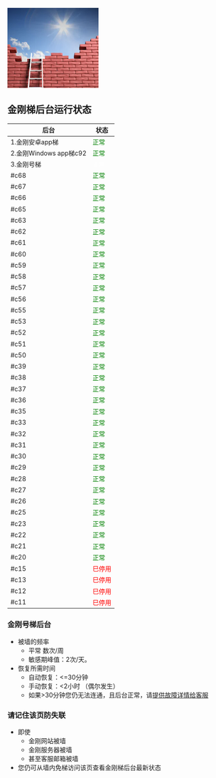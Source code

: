 ![image](l-w-s-athird.png)


## 金刚梯后台运行状态<br>  


| 后台 | 状态 | 
| ----------- | ----------- | 
| 1.金刚安卓app梯| <font color="green">正常</font> | 
| 2.金刚Windows app梯c92| <font color="green">正常</font> | 
| 3.金刚号梯| <font color="White">正常</font> | 
|#c68| <font color="green">正常</font> |  
|#c67| <font color="green">正常</font> |  
|#c66| <font color="green">正常</font> |  
|#c65| <font color="green">正常</font> |  
|#c63| <font color="green">正常</font> |  
|#c62| <font color="green">正常</font> |  
|#c61| <font color="green">正常</font> |  
|#c60| <font color="green">正常</font> |  
|#c59| <font color="green">正常</font> |  
|#c58| <font color="green">正常</font> |  
|#c57| <font color="green">正常</font> |  
|#c56| <font color="green">正常</font> |  
|#c55| <font color="green">正常</font> |  
|#c53| <font color="green">正常</font> |  
|#c52| <font color="green">正常</font> |  
|#c51| <font color="green">正常</font> |  
|#c50| <font color="green">正常</font> |  
|#c39| <font color="green">正常</font> |  
|#c38| <font color="green">正常</font> |  
|#c37| <font color="green">正常</font> |  
|#c36| <font color="green">正常</font> |  
|#c35| <font color="green">正常</font> | 
|#c33| <font color="green">正常</font> |  
|#c32| <font color="green">正常</font> |  
|#c31| <font color="green">正常</font> |  
|#c30| <font color="green">正常</font> | 
|#c29| <font color="green">正常</font> |  
|#c28| <font color="green">正常</font> |  
|#c27| <font color="green">正常</font> |  
|#c26| <font color="green">正常</font> | 
|#c25| <font color="green">正常</font> |  
|#c23| <font color="green">正常</font> |  
|#c22| <font color="green">正常</font> |   
|#c21| <font color="green">正常</font> |  
|#c20| <font color="green">正常</font> |   
|#c15| <font color="red">巳停用</font> | 
|#c13| <font color="red">巳停用</font> | 
|#c12| <font color="red">巳停用</font> | 
|#c11| <font color="red">巳停用</font> | 

### 金刚号梯后台
- 被墙的频率
  - 平常 数次/周
  - 敏感期峰值：2次/天。
- 恢复所需时间
  - 自动恢复：<=30分钟
  - 手动恢复：<2小时 （偶尔发生）
  - 如果>30分钟您仍无法连通，且后台正常，请[提供故障详情给客服](mailto:cs@a2zitpro.com) 
### 请记住该页防失联
- 即使
  - 金刚网站被墙
  - 金刚服务器被墙
  - 甚至客服邮箱被墙
- 您仍可从墙内免梯访问该页查看金刚梯后台最新状态


<!-- 
Hidden text - testing...

2.2 20191023 - revised 22:02PM 
kkGenesis L60U65blURDCMoH/OvmtBMD7h5ga+p/ikdC4VWT7sW3yEnwqgWy/MhSjsCnlnF6H7/xwCJ0pYqtcchueyFHMIQQL21cAK4UBHL7m6AVRmIsYVwhMseLwZflJMHnll4rgzTEbqi0C6aeKt/nSQqbv/b82iiOv2N+MbG/q7OYV4+b1+raEHFdWfRwQAPk4KoTDt2OoWFC23CA8MaLq4U0yA5TAiAAhzdW35frVGVa9o+aHVhH/0sdNMQTC7VA3CU65gJ4HRCG/ijVezWy0WsVEr34G+QlpypK/Q0wuCyXs5inga1mF62C+ujh4R3+8kqCIR2V9boMnE5niuT4BPQljLTfgTvOTKMCju4hYeg2OZJ5so2//yB6zO3GwSBMlG05t6GnAbcBb9Cab7uewh9fu/xNVdcPthns3MEGIOn0vh/8= kkRevelation

-->
